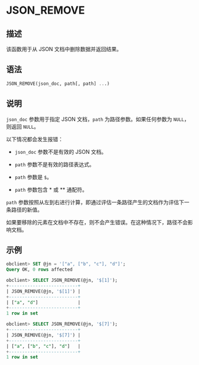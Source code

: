 JSON_REMOVE
================================



描述
-----------------------

该函数用于从 JSON 文档中删除数据并返回结果。

语法
-----------------------

```sql
JSON_REMOVE(json_doc, path[, path] ...)
```



说明
-----------------------

`json_doc` 参数用于指定 JSON 文档，`path` 为路径参数。如果任何参数为 `NULL`，则返回 `NULL`。

以下情况都会发生报错：

* `json_doc` 参数不是有效的 JSON 文档。



* `path` 参数不是有效的路径表达式。



* `path` 参数是 `$`。



* `path` 参数包含 \* 或 \*\* 通配符。






`path` 参数按照从左到右进行计算，即通过评估一条路径产生的文档作为评估下一条路径的新值。

如果要移除的元素在文档中不存在，则不会产生错误。在这种情况下，路径不会影响文档。

示例
-----------------------

```sql
obclient> SET @jn = '["a", ["b", "c"], "d"]';
Query OK, 0 rows affected

obclient> SELECT JSON_REMOVE(@jn, '$[1]');
+--------------------------+
| JSON_REMOVE(@jn, '$[1]') |
+--------------------------+
| ["a", "d"]               |
+--------------------------+
1 row in set

obclient> SELECT JSON_REMOVE(@jn, '$[7]');
+--------------------------+
| JSON_REMOVE(@jn, '$[7]') |
+--------------------------+
| ["a", ["b", "c"], "d"]   |
+--------------------------+
1 row in set
```
